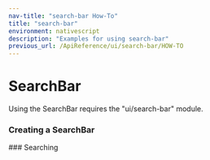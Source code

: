 ```yaml
---
nav-title: "search-bar How-To"
title: "search-bar"
environment: nativescript
description: "Examples for using search-bar"
previous_url: /ApiReference/ui/search-bar/HOW-TO
---
```

# SearchBar
Using the SearchBar requires the "ui/search-bar" module.
<snippet id='article-require-searchbar-module'/>
### Creating a SearchBar
<snippet id='article-creating-searchbar'/>
### Searching
<snippet id='article-searching' />
